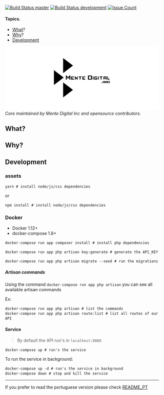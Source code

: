 [![Build Status master](https://travis-ci.org/doesangueorg/doesangueweb.svg?branch=master)](https://travis-ci.org/doesangueorg/doesangueweb)
[![Build Status development](https://travis-ci.org/doesangueorg/doesangueweb.svg?branch=development)](https://travis-ci.org/doesangueorg/doesangueweb)
 [![Issue Count](https://codeclimate.com/github/JoseCage/doesangue.me/badges/issue_count.svg)](https://codeclimate.com/github/JoseCage/doesangue.me)

#### Topics.
* [What](#what)?
* [Why](#why)?
* [Development](#development)

![Mente Digital HQ](public/img/logo.jpg)
*Core maintained by Mente Digital Inc and opensource contributors.* 

## What?


## Why?


## Development

### assets

```shell
yarn # install node/js/css dependencies
```
or
```shell
npm install # install node/js/css dependencies
```

### Docker

- Docker 1.12+
- docker-compose 1.8+

```shell
docker-compose run app composer install # install php dependencies
```

```shell
docker-compose run app php artisan key:generate # generate the API_KEY
```

```shell
docker-compose run app php artisan migrate --seed # run the migrations
```

##### Artisan commands
Using the command `docker-compose run app php artisan` you can see all available artisan commands

Ex:

```shell
docker-compose run app php artisan # list the commands
docker-compose run app php artisan route:list # list all routes of our API
```

#### Service
> By default the API run's in `localhost:8080`

```shell
docker-compose up # run's the service
```

To run the service in background:

```shell
docker-compose up -d # run's the service in background
docker-compose down # stop and kill the service
```

-----------------
If you prefer to read the portuguese version please check [README_PT](README_PT.md) 
